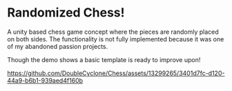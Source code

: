 # Randomized Chess!

A unity based chess game concept where the pieces are randomly placed on both sides. 
The functionality is not fully implemented because it was one of my abandoned passion projects.

Though the demo shows a basic template is ready to improve upon!

https://github.com/DoubleCyclone/Chess/assets/13299265/3401d7fc-d120-44a9-b6b1-939aed4f160b

